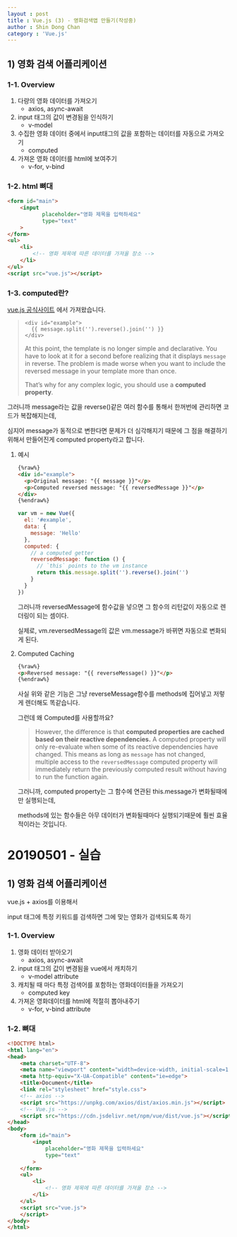 ```yaml
---
layout : post
title : Vue.js (3) - 영화검색앱 만들기(작성중) 
author : Shin Dong Chan
category : 'Vue.js'
---
```


## 1) 영화 검색 어플리케이션

### 1-1. Overview

1. 다량의 영화 데이터를 가져오기
   - axios, async-await
2. input 태그의 값이 변경됨을 인식하기
   * v-model
3. 수집한 영화 데이터 중에서 input태그의 값을 포함하는 데이터를 자동으로 가져오기
   * computed
4. 가져온 영화 데이터를 html에 보여주기
   * v-for, v-bind

### 1-2. html 뼈대

```html
<form id="main">
    <input
           placeholder="영화 제목을 입력하세요"
           type="text"
    >
</form>
<ul>
    <li>
        <!-- 영화 제목에 따른 데이터를 가져올 장소 -->
    </li>
</ul>
<script src="vue.js"></script>
```

### 1-3.  computed란?

[vue.js 공식사이트](<https://vuejs.org/v2/guide/computed.html#ad>) 에서 가져왔습니다.

> ```
> <div id="example">
>   {{ message.split('').reverse().join('') }}
> </div>
> ```
>
> At this point, the template is no longer simple and declarative. You have to look at it for a second before realizing that it displays `message` in reverse. The problem is made worse when you want to include the reversed message in your template more than once.
>
> That’s why for any complex logic, you should use a **computed property**.

그러니까 message라는 값을 reverse()같은 여러 함수를 통해서 한꺼번에 관리하면 코드가 복잡해지는데,

심지어 message가 동적으로 변한다면 문제가 더 심각해지기 때문에 그 점을 해결하기 위해서 만들어진게 computed property라고 합니다.

1. 예시

   ```html
   {%raw%}
   <div id="example">
     <p>Original message: "{{ message }}"</p>
     <p>Computed reversed message: "{{ reversedMessage }}"</p>
   </div>
   {%endraw%}
   ```

   ```javascript
   var vm = new Vue({
     el: '#example',
     data: {
       message: 'Hello'
     },
     computed: {
       // a computed getter
       reversedMessage: function () {
         // `this` points to the vm instance
         return this.message.split('').reverse().join('')
       }
     }
   })
   ```

   그러니까 reversedMessage에 함수값을 넣으면 그 함수의 리턴값이 자동으로 렌더링이 되는 셈이다.

   실제로, vm.reversedMessage의 값은 vm.message가 바뀌면 자동으로 변화되게 된다.

2. Computed Caching 

   ```html
   {%raw%}
   <p>Reversed message: "{{ reverseMessage() }}"</p>
   {%endraw%}
   ```

   사실 위와 같은 기능은 그냥 reverseMessage함수를 methods에 집어넣고 저렇게 렌더해도 똑같습니다.

   그런데 왜 Computed를 사용할까요?

   > However, the difference is that **computed properties are cached based on their reactive dependencies.** A computed property will only re-evaluate when some of its reactive dependencies have changed. This means as long as `message` has not changed, multiple access to the `reversedMessage` computed property will immediately return the previously computed result without having to run the function again.

   그러니까, computed property는 그 함수에 연관된 this.message가 변화될때에만 실행되는데,

   methods에 있는 함수들은 아무 데이터가 변화될때마다 실행되기때문에 훨씬 효율적이라는 것입니다.





































































































































































































































































































































































































































































































































































































































































































































































































































































































































































































































































































































































































































































































































































































































































































































































































































































































































































































































































































































































































































































































































































# 20190501 - 실습

## 1) 영화 검색 어플리케이션

vue.js + axios를 이용해서

input 태그에 특정 키워드를 검색하면 그에 맞는 영화가 검색되도록 하기

### 1-1. Overview

1. 영화 데이터 받아오기 
   * axios, async-await
2. input 태그의 값이 변경됨을 vue에서 캐치하기
   * v-model attribute 
3. 캐치될 때 마다 특정 검색어를 포함하는 영화데이터들을 가져오기
   * computed key
4. 가져온 영화데이터를 html에 적절히 뽑아내주기
   * v-for, v-bind attribute

### 1-2. 뼈대

```html
<!DOCTYPE html>
<html lang="en">
<head>
    <meta charset="UTF-8">
    <meta name="viewport" content="width=device-width, initial-scale=1.0">
    <meta http-equiv="X-UA-Compatible" content="ie=edge">
    <title>Document</title>
    <link rel="stylesheet" href="style.css">
    <!-- axios -->
    <script src="https://unpkg.com/axios/dist/axios.min.js"></script>
    <!-- Vue.js -->
    <script src="https://cdn.jsdelivr.net/npm/vue/dist/vue.js"></script>
</head>
<body>
    <form id="main">
        <input
            placeholder="영화 제목을 입력하세요"
            type="text"
        >
    </form>
    <ul>
        <li>
            <!-- 영화 제목에 따른 데이터를 가져올 장소 -->
        </li>
    </ul>
    <script src="vue.js">
    </script>
</body>
</html>
```





























































